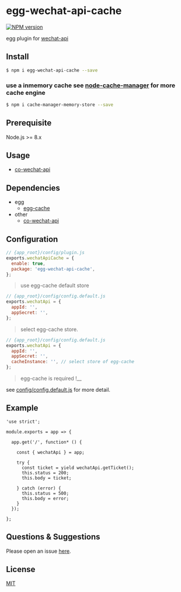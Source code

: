# egg-wechat-api-cache

[![NPM version][npm-image]][npm-url]

[npm-image]: https://img.shields.io/npm/v/egg-wechat-api-cache.svg?style=flat-square
[npm-url]: https://npmjs.org/package/egg-wechat-api-cache

<!--
Description here.
-->

egg plugin for [wechat-api](https://github.com/node-webot/co-wechat-api)

## Install

```bash
$ npm i egg-wechat-api-cache --save
```
### use a inmemory cache see [node-cache-manager](https://github.com/BryanDonovan/node-cache-manager) for more cache engine

```bash
$ npm i cache-manager-memory-store --save 
```

## Prerequisite

Node.js >= 8.x

## Usage

- [co-wechat-api](https://github.com/node-webot/co-wechat-api)

## Dependencies

- egg
	- [egg-cache](https://github.com/hexindai/egg-cache)
- other
	- [co-wechat-api](https://github.com/node-webot/co-wechat-api)

## Configuration

```js
// {app_root}/config/plugin.js
exports.wechatApiCache = {
  enable: true,
  package: 'egg-wechat-api-cache',
};
```
> use egg-cache default store

```js
// {app_root}/config/config.default.js
exports.wechatApi = {  
  appId: '',
  appSecret: '',
};
```
> select egg-cache store.

```js
// {app_root}/config/config.default.js
exports.wechatApi = {
  appId: '',
  appSecret: '',
  cacheInstance: '', // select store of egg-cache
};
```

> egg-cache is required !__

see [config/config.default.js](config/config.default.js) for more detail.

## Example

<!-- example here -->

```
'use strict';

module.exports = app => {

  app.get('/', function* () {

    const { wechatApi } = app;

    try {
      const ticket = yield wechatApi.getTicket();
      this.status = 200;
      this.body = ticket;

    } catch (error) {
      this.status = 500;
      this.body = error;
    }
  });

};
```

## Questions & Suggestions

Please open an issue [here](https://github.com/relzhong/egg-wechat-api-cache/issues).

## License

[MIT](LICENSE)
